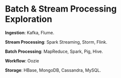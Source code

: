 # Batch & Stream Processing Exploration

**Ingestion**: Kafka, Flume.

**Stream Processing**: Spark Streaming, Storm, Flink.

**Batch Processing**: MapReduce, Spark, Pig, Hive.

**Workflow**: Oozie

**Storage**: HBase, MongoDB, Cassandra, MySQL.

